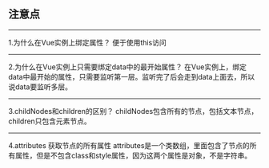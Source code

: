 ## 注意点
---
1.为什么在Vue实例上绑定属性？
    便于使用this访问

---
2.为什么在Vue实例上只需要绑定data中的最开始属性？
    在Vue实例上，绑定data中最开始的属性，只需要监听第一层。监听完了后会走到data上面去，所以说data要监听多层。

---

3.childNodes和children的区别？
    childNodes包含所有的节点，包括文本节点，children只包含元素节点。


---

4.attributes 获取节点的所有属性
    attributes是一个类数组，里面包含了节点的所有属性，但是不包含class和style属性，因为这两个属性是对象，不是字符串。